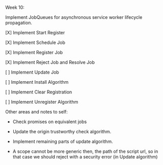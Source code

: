 
Week 10:

Implement JobQueues for asynchronous service worker lifecycle propagation.

[X] Implement Start Register

[X] Implement Schedule Job 

[X] Implement Register Job

[X] Implement Reject Job and Resolve Job

[ ] Implement Update Job

[ ] Implement Install Algorithm

[ ] Implement Clear Registration

[ ] Implement Unregister Algorithm


Other areas and notes to self:

* Check promises on equivalent jobs

* Update the origin trustworthy check algorithm.

* Implement remaining parts of update algorithm.

* A scope cannot be more generic then, the path of the script url, so in that case we should reject with a security error (in Update algorithm)
